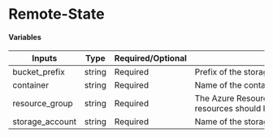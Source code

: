 # Remote-State

#### Variables

| Inputs             | Type   | Required/Optional | <div style="width:400px">Description</div>                                            | Default |
|--------------------|--------|-------------------|---------------------------------------------------------------------------------------|---------|
| bucket_prefix      | string | Required          | Prefix of the storage container blob.                                                 |         |
| container          | string | Required          | Name of the container which stores tfstate files.                                      |         |
| resource_group     | string | Required          | The Azure Resource Group name in which all resources should be created.               |         |
| storage_account    | string | Required          | Name of the storage account.                                                             |         |
